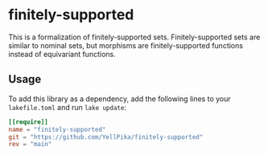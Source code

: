 # finitely-supported

This is a formalization of finitely-supported sets. Finitely-supported sets are similar to nominal sets, but morphisms are finitely-supported functions instead of equivariant functions.

## Usage

To add this library as a dependency, add the following lines to your `lakefile.toml` and run `lake update`:

```toml
[[require]]
name = "finitely-supported"
git = "https://github.com/YellPika/finitely-supported"
rev = "main"
```
